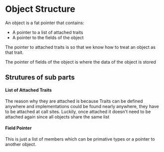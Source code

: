 # Object Structure
An object is a fat pointer that contains:
* A pointer to a list of attached traits
* A pointer to the fields of the object

The pointer to attached traits is so that we know how to treat an object as that trait. 

The pointer of fields of the object is where the data of the object is stored


## Strutures of sub parts

#### List of Attached Traits
The reason why they are attached is because Traits can be defined anywhere and implementations could be found nearly anywhere, they have to be attached at call sites. Luckily, once attached it doesn't need to be attached again since all objects share the same list


#### Field Pointer
This is just a list of members which can be primative types or a pointer to another object.

